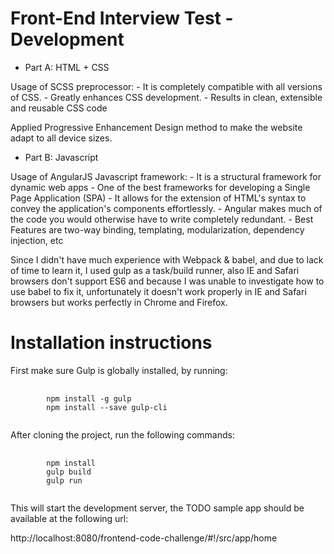 # Front-End Interview Test - Development

* Part A: HTML + CSS

Usage of SCSS preprocessor:
	- It is completely compatible with all versions of CSS.
	- Greatly enhances CSS development.
	- Results in clean, extensible and reusable CSS code

Applied Progressive Enhancement Design method to make the website adapt to all device sizes.

* Part B: Javascript

Usage of AngularJS Javascript framework:
	- It is a structural framework for dynamic web apps 
	- One of the best frameworks for developing a Single Page Application (SPA)
	- It allows for the extension of HTML's syntax to convey the application's components effortlessly.
	- Angular makes much of the code you would otherwise have to write completely redundant.
	- Best Features are two-way binding, templating, modularization, dependency injection, etc

Since I didn't have much experience with Webpack & babel, and due to lack of time to learn it, I used gulp as a task/build runner, also IE and Safari browsers don't support ES6 and because I was unable to investigate how to use babel to fix it, unfortunately it doesn't work properly in IE and Safari browsers but works perfectly in Chrome and Firefox.

# Installation instructions

First make sure Gulp is globally installed, by running:
<pre>
	<code>
		npm install -g gulp
		npm install --save gulp-cli
	</code>
</pre>
After cloning the project, run the following commands:
<pre>
	<code>
		npm install
		gulp build
		gulp run
	</code>
</pre>

This will start the development server, the TODO sample app should be available at the following url:

http://localhost:8080/frontend-code-challenge/#!/src/app/home